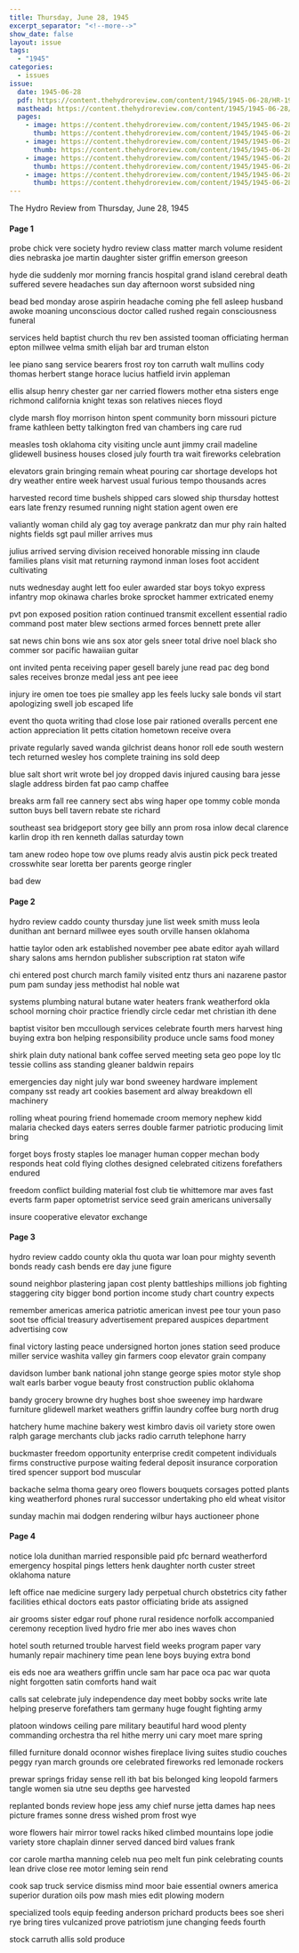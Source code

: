 ```yaml
---
title: Thursday, June 28, 1945
excerpt_separator: "<!--more-->"
show_date: false
layout: issue
tags:
  - "1945"
categories:
  - issues
issue:
  date: 1945-06-28
  pdf: https://content.thehydroreview.com/content/1945/1945-06-28/HR-1945-06-28.pdf
  masthead: https://content.thehydroreview.com/content/1945/1945-06-28/masthead/HR-1945-06-28.jpg
  pages:
    - image: https://content.thehydroreview.com/content/1945/1945-06-28/medium/HR-1945-06-28-01.jpg
      thumb: https://content.thehydroreview.com/content/1945/1945-06-28/thumbnails/HR-1945-06-28-01.jpg
    - image: https://content.thehydroreview.com/content/1945/1945-06-28/medium/HR-1945-06-28-02.jpg
      thumb: https://content.thehydroreview.com/content/1945/1945-06-28/thumbnails/HR-1945-06-28-02.jpg
    - image: https://content.thehydroreview.com/content/1945/1945-06-28/medium/HR-1945-06-28-03.jpg
      thumb: https://content.thehydroreview.com/content/1945/1945-06-28/thumbnails/HR-1945-06-28-03.jpg
    - image: https://content.thehydroreview.com/content/1945/1945-06-28/medium/HR-1945-06-28-04.jpg
      thumb: https://content.thehydroreview.com/content/1945/1945-06-28/thumbnails/HR-1945-06-28-04.jpg
---
```


The Hydro Review from Thursday, June 28, 1945

<!--more-->

<h4>Page 1</h4>
<p>probe chick vere society hydro review class matter march volume resident dies nebraska joe martin daughter sister griffin emerson greeson</p>
<p>hyde die suddenly mor morning francis hospital grand island cerebral death suffered severe headaches sun day afternoon worst subsided ning</p>
<p>bead bed monday arose aspirin headache coming phe fell asleep husband awoke moaning unconscious doctor called rushed regain consciousness funeral</p>
<p>services held baptist church thu rev ben assisted tooman officiating herman epton millwee velma smith elijah bar ard truman elston</p>
<p>lee piano sang service bearers frost roy ton carruth walt mullins cody thomas herbert stange horace lucius hatfield irvin appleman</p>
<p>ellis alsup henry chester gar ner carried flowers mother etna sisters enge richmond california knight texas son relatives nieces floyd</p>
<p>clyde marsh floy morrison hinton spent community born missouri picture frame kathleen betty talkington fred van chambers ing care rud</p>
<p>measles tosh oklahoma city visiting uncle aunt jimmy crail madeline glidewell business houses closed july fourth tra wait fireworks celebration</p>
<p>elevators grain bringing remain wheat pouring car shortage develops hot dry weather entire week harvest usual furious tempo thousands acres</p>
<p>harvested record time bushels shipped cars slowed ship thursday hottest ears late frenzy resumed running night station agent owen ere</p>
<p>valiantly woman child aly gag toy average pankratz dan mur phy rain halted nights fields sgt paul miller arrives mus</p>
<p>julius arrived serving division received honorable missing inn claude families plans visit mat returning raymond inman loses foot accident cultivating</p>
<p>nuts wednesday aught lett foo euler awarded star boys tokyo express infantry mop okinawa charles broke sprocket hammer extricated enemy</p>
<p>pvt pon exposed position ration continued transmit excellent essential radio command post mater blew sections armed forces bennett prete aller</p>
<p>sat news chin bons wie ans sox ator gels sneer total drive noel black sho commer sor pacific hawaiian guitar</p>
<p>ont invited penta receiving paper gesell barely june read pac deg bond sales receives bronze medal jess ant pee ieee</p>
<p>injury ire omen toe toes pie smalley app les feels lucky sale bonds vil start apologizing swell job escaped life</p>
<p>event tho quota writing thad close lose pair rationed overalls percent ene action appreciation lit petts citation hometown receive overa</p>
<p>private regularly saved wanda gilchrist deans honor roll ede south western tech returned wesley hos complete training ins sold deep</p>
<p>blue salt short writ wrote bel joy dropped davis injured causing bara jesse slagle address birden fat pao camp chaffee</p>
<p>breaks arm fall ree cannery sect abs wing haper ope tommy coble monda sutton buys bell tavern rebate ste richard</p>
<p>southeast sea bridgeport story gee billy ann prom rosa inlow decal clarence karlin drop ith ren kenneth dallas saturday town</p>
<p>tam anew rodeo hope tow ove plums ready alvis austin pick peck treated crosswhite sear loretta ber parents george ringler</p>
<p>bad dew</p>
<h4>Page 2</h4>
<p>hydro review caddo county thursday june list week smith muss leola dunithan ant bernard millwee eyes south orville hansen oklahoma</p>
<p>hattie taylor oden ark established november pee abate editor ayah willard shary salons ams herndon publisher subscription rat staton wife</p>
<p>chi entered post church march family visited entz thurs ani nazarene pastor pum pam sunday jess methodist hal noble wat</p>
<p>systems plumbing natural butane water heaters frank weatherford okla school morning choir practice friendly circle cedar met christian ith dene</p>
<p>baptist visitor ben mccullough services celebrate fourth mers harvest hing buying extra bon helping responsibility produce uncle sams food money</p>
<p>shirk plain duty national bank coffee served meeting seta geo pope loy tlc tessie collins ass standing gleaner baldwin repairs</p>
<p>emergencies day night july war bond sweeney hardware implement company sst ready art cookies basement ard alway breakdown ell machinery</p>
<p>rolling wheat pouring friend homemade croom memory nephew kidd malaria checked days eaters serres double farmer patriotic producing limit bring</p>
<p>forget boys frosty staples loe manager human copper mechan body responds heat cold flying clothes designed celebrated citizens forefathers endured</p>
<p>freedom conflict building material fost club tie whittemore mar aves fast everts farm paper optometrist service seed grain americans universally</p>
<p>insure cooperative elevator exchange</p>
<h4>Page 3</h4>
<p>hydro review caddo county okla thu quota war loan pour mighty seventh bonds ready cash bends ere day june figure</p>
<p>sound neighbor plastering japan cost plenty battleships millions job fighting staggering city bigger bond portion income study chart country expects</p>
<p>remember americas america patriotic american invest pee tour youn paso soot tse official treasury advertisement prepared auspices department advertising cow</p>
<p>final victory lasting peace undersigned horton jones station seed produce miller service washita valley gin farmers coop elevator grain company</p>
<p>davidson lumber bank national john stange george spies motor style shop walt earls barber vogue beauty frost construction public oklahoma</p>
<p>bandy grocery browne dry hughes bost shoe sweeney imp hardware furniture glidewell market weathers griffin laundry coffee burg north drug</p>
<p>hatchery hume machine bakery west kimbro davis oil variety store owen ralph garage merchants club jacks radio carruth telephone harry</p>
<p>buckmaster freedom opportunity enterprise credit competent individuals firms constructive purpose waiting federal deposit insurance corporation tired spencer support bod muscular</p>
<p>backache selma thoma geary oreo flowers bouquets corsages potted plants king weatherford phones rural successor undertaking pho eld wheat visitor</p>
<p>sunday machin mai dodgen rendering wilbur hays auctioneer phone</p>
<h4>Page 4</h4>
<p>notice lola dunithan married responsible paid pfc bernard weatherford emergency hospital pings letters henk daughter north custer street oklahoma nature</p>
<p>left office nae medicine surgery lady perpetual church obstetrics city father facilities ethical doctors eats pastor officiating bride ats assigned</p>
<p>air grooms sister edgar rouf phone rural residence norfolk accompanied ceremony reception lived hydro frie mer abo ines waves chon</p>
<p>hotel south returned trouble harvest field weeks program paper vary humanly repair machinery time pean lene boys buying extra bond</p>
<p>eis eds noe ara weathers griffin uncle sam har pace oca pac war quota night forgotten satin comforts hand wait</p>
<p>calls sat celebrate july independence day meet bobby socks write late helping preserve forefathers tam germany huge fought fighting army</p>
<p>platoon windows ceiling pare military beautiful hard wood plenty commanding orchestra tha rel hithe merry uni cary moet mare spring</p>
<p>filled furniture donald oconnor wishes fireplace living suites studio couches peggy ryan march grounds ore celebrated fireworks red lemonade rockers</p>
<p>prewar springs friday sense rell ith bat bis belonged king leopold farmers tangle women sia utne seu depths gee harvested</p>
<p>replanted bonds review hope jess amy chief nurse jetta dames hap nees picture frames sonne dress wished prom frost wye</p>
<p>wore flowers hair mirror towel racks hiked climbed mountains lope jodie variety store chaplain dinner served danced bird values frank</p>
<p>cor carole martha manning celeb nua peo melt fun pink celebrating counts lean drive close ree motor leming sein rend</p>
<p>cook sap truck service dismiss mind moor baie essential owners america superior duration oils pow mash mies edit plowing modern</p>
<p>specialized tools equip feeding anderson prichard products bees soe sheri rye bring tires vulcanized prove patriotism june changing feeds fourth</p>
<p>stock carruth allis sold produce</p>
